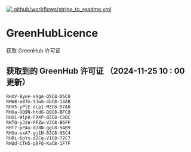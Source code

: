 [![.github/workflows/stripe_to_readme.yml](https://github.com/zjx-kimi/GreenHubLicence/actions/workflows/stripe_to_readme.yml/badge.svg)](https://github.com/zjx-kimi/GreenHubLicence/actions/workflows/stripe_to_readme.yml)
# GreenHubLicence
获取 GreenHub 许可证
## 获取到的 GreenHub 许可证 （2024-11-25 10 : 00 更新）
```
RHXV-Byee-e9gA-Q5C8-D5C8
RHW8-e87m-tJwG-4bC8-14AB
RHV5-yPlE-eLp1-M3C8-57A0
RHUa-UQ9N-htdG-DQC8-BFC8
RHU1-Wlp8-FRXP-8ZC8-C08C
RHTQ-yJzW-FFZw-VJC8-B6FF
RHT7-pPAu-d78N-ggC8-94B9
RHSu-sxA7-gj1N-6JC8-95C4
RHRi-6pYs-d2Cq-V1C8-72C7
RHQd-CTH5-q9FQ-KaC8-1F7F
```
